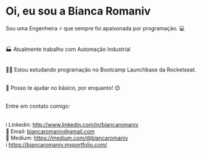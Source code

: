 # Oi, eu sou a Bianca Romaniv



Sou uma Engenheira :zap: que sempre foi apaixonada por programação. :computer:


</br> :factory: Atualmente trabalho com Automação Industrial
 
 <br/> :purple_heart::rocket: Estou estudando programação no Bootcamp Launchbase da Rocketseat.
 
 </br> :raising_hand: Posso te ajudar no básico, por enquanto! :blush: 

 <br/> Entre em contato comigo: 
 
 </br>  :information_source: Linkedin: http://www.linkedin.com/in/biancaromaniv
 </br>  :email: Email: biancaromaniv@gmail.com
 </br>  :ledger: Medium: https://medium.com/@biancaromaniv
 </br>  :information_source: https://biancaromaniv.myportfolio.com/
